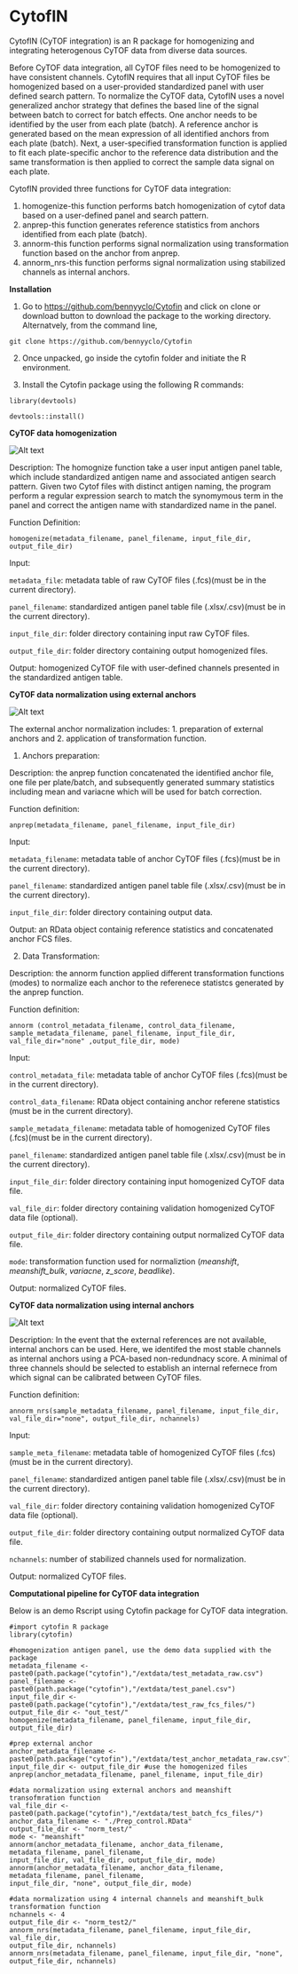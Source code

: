 # CytofIN

CytofIN (CyTOF integration) is an R package for homogenizing and integrating heterogenous CyTOF data from diverse data sources.

Before CyTOF data integration, all CyTOF files need to be homogenized to have consistent channels. CytofIN requires that all input CyTOF files be homogenized based on a user-provided standardized panel with user defined search pattern. To normalize the CyTOF data, CytofIN uses a novel generalized anchor strategy that defines the based line of the signal between batch to correct for batch effects. One anchor needs to be identified by the user from each plate (batch). A reference anchor is generated based on the mean expression of all identified anchors from each plate (batch). Next, a user-specified transformation function is applied to fit each plate-specific anchor to the reference data distribution and the same transformation is then applied to correct the sample data signal on each plate.  

CytofIN provided three functions for CyTOF data integration:

1. homogenize-this function performs batch homogenization of cytof data based on a user-defined panel and search pattern. 
2. anprep-this function generates reference statistics from anchors identified from each plate (batch).
3. annorm-this function performs signal normalization using transformation function based on the anchor from anprep.
4. annorm_nrs-this function performs signal normalization using stabilized channels as internal anchors. 

**Installation**

1. Go to https://github.com/bennyyclo/Cytofin and click on clone or download button to download the package to the working directory. Alternatvely, from the command line,

```git clone https://github.com/bennyyclo/Cytofin```

2. Once unpacked, go inside the cytofin folder and initiate the R environment.

3. Install the Cytofin package using the following R commands:

```
library(devtools)

devtools::install()
```

**CyTOF data homogenization**

![Alt text](./images/Slide1.png?raw=true "Title")

Description:
The homognize function take a user input antigen panel table, which include standardized antigen name and associated antigen search pattern. Given two Cytof files with distinct antigen naming, the program perform a regular expression search to match the synomymous term in the panel and correct the antigen name with standardized name in the panel.

Function Definition: 

```homogenize(metadata_filename, panel_filename, input_file_dir, output_file_dir)```

Input: 

```metadata_file```: metadata table of raw CyTOF files (.fcs)(must be in the current directory).

```panel_filename```: standardized antigen panel table file (.xlsx/.csv)(must be in the current directory).

```input_file_dir```: folder directory containing input raw CyTOF files.

```output_file_dir```: folder directory containing output homogenized files.

Output: homogenized CyTOF file with user-defined channels presented in the standardized antigen table.  



**CyTOF data normalization using external anchors**


![Alt text](./images/Slide2.PNG?raw=true "Title")

The external anchor normalization includes: 1. preparation of external anchors and 2. application of transformation function.

1. Anchors preparation:

Description: 
the anprep function concatenated the identified anchor file, one file per plate/batch, and subsequently generated summary statistics including mean and variacne which will be used for batch correction. 

Function definition: 

```anprep(metadata_filename, panel_filename, input_file_dir)```

Input: 

```metadata_filename```: metadata table of anchor CyTOF files (.fcs)(must be in the current directory).

```panel_filename```: standardized antigen panel table file (.xlsx/.csv)(must be in the current directory).

```input_file_dir```: folder directory containing output data.


Output: an RData object containig reference statistics and concatenated anchor FCS files.

2. Data Transformation:

Description: the annorm function applied different transformation functions (modes) to normalize each anchor to the referenece statistcs generated by the anprep function.

Function definition:

```annorm (control_metadata_filename, control_data_filename, sample_metadata_filename, panel_filename, input_file_dir, val_file_dir="none" ,output_file_dir, mode)```

Input: 

```control_metadata_file```: metadata table of anchor CyTOF files (.fcs)(must be in the current directory).

```control_data_filename```: RData object containing anchor referene statistics (must be in the current directory).

```sample_metadata_filename```: metadata table of homogenized CyTOF files (.fcs)(must be in the current directory).

```panel_filename```: standardized antigen panel table file (.xlsx/.csv)(must be in the current directory).

```input_file_dir```: folder directory containing input homogenized CyTOF data file.

```val_file_dir```: folder directory containing validation homogenized CyTOF data file (optional).

```output_file_dir```: folder directory containing output normalized CyTOF data file.

```mode```: transformation function used for normaliztion (_meanshift_, _meanshift_bulk_, _variacne_, _z_score_, _beadlike_).

 
Output: normalized CyTOF files.

**CyTOF data normalization using internal anchors**


![Alt text](./images/Slide3.PNG?raw=true "Title")

Description:
In the event that the external references are not available, internal anchors can be used. Here, we identifed the most stable channels as internal anchors using a PCA-based non-redundnacy score. A minimal of three channels should be selected to establish an internal refernece from which signal can be calibrated between CyTOF files.

Function definition:

```annorm_nrs(sample_metadata_filename, panel_filename, input_file_dir, val_file_dir="none", output_file_dir, nchannels)```

Input: 

```sample_meta_filename```: metadata table of homogenized CyTOF files (.fcs)(must be in the current directory).

```panel_filename```: standardized antigen panel table file (.xlsx/.csv)(must be in the current directory).

```val_file_dir```: folder directory containing validation homogenized CyTOF data file (optional).

```output_file_dir```: folder directory containing output normalized CyTOF data file.

```nchannels```: number of stabilized channels used for normalization.


Output: normalized CyTOF files.

**Computational pipeline for CyTOF data integration**

Below is an demo Rscript using Cytofin package for CyTOF data integration.

```
#import cytofin R package
library(cytofin)

#homogenization antigen panel, use the demo data supplied with the package
metadata_filename <- paste0(path.package("cytofin"),"/extdata/test_metadata_raw.csv")
panel_filename <- paste0(path.package("cytofin"),"/extdata/test_panel.csv")
input_file_dir <- paste0(path.package("cytofin"),"/extdata/test_raw_fcs_files/")
output_file_dir <- "out_test/"
homogenize(metadata_filename, panel_filename, input_file_dir, output_file_dir)

#prep external anchor 
anchor_metadata_filename <- paste0(path.package("cytofin"),"/extdata/test_anchor_metadata_raw.csv")
input_file_dir <- output_file_dir #use the homogenized files
anprep(anchor_metadata_filename, panel_filename, input_file_dir)

#data normalization using external anchors and meanshift transofmration function
val_file_dir <- paste0(path.package("cytofin"),"/extdata/test_batch_fcs_files/")
anchor_data_filename <- "./Prep_control.RData"
output_file_dir <- "norm_test/"
mode <- "meanshift"
annorm(anchor_metadata_filename, anchor_data_filename, metadata_filename, panel_filename, 
input_file_dir, val_file_dir, output_file_dir, mode)
annorm(anchor_metadata_filename, anchor_data_filename, metadata_filename, panel_filename, 
input_file_dir, "none", output_file_dir, mode)

#data normalization using 4 internal channels and meanshift_bulk transformation function
nchannels <- 4
output_file_dir <- "norm_test2/"
annorm_nrs(metadata_filename, panel_filename, input_file_dir, val_file_dir, 
output_file_dir, nchannels)
annorm_nrs(metadata_filename, panel_filename, input_file_dir, "none", 
output_file_dir, nchannels)

```
